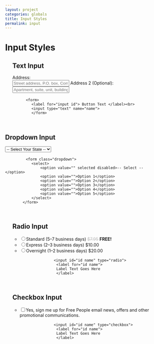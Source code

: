 ```yaml
---
layout: project
categories: globals
title: Input Styles
permalink: input
---
```

<h1>Input Styles</h1>

<div class="row">
	<ul class="btn-group">
		<h2>Text Input</h2>
		<form>
			<label for="address">Address:</label><br>
			<input type="text" id="address" name="address" placeholder="Street address, P.O. box, Company name, C/O">
			<label for="address">Address 2 (Optional):</label><br>
			<input type="text" id="address" name="address" placeholder="Apartment, suite, unit, building, etc.">
		</form>
	</ul>
	<pre>
		<code>&lt;form&gt;
			&lt;label for="input id"&gt; Button Text &lt;/label&gt;&lt;br&gt;
			&lt;input type="text" name="name"&gt;
			&lt;/form&gt;
		</code>
	</pre>
</div>

<div class="row full">
	<h2>Dropdown Input</h2>
	<form class="dropdown">
		<select>
			<option selected disabled>-- Select Your State --</option>
			<option>Option 1</option>
			<option>Option 2 </option>
			<option>Option 3</option>
			<option>Option 4</option>
			<option>Option 5</option>
		</select>
	</form>
	<pre>
		<code>&lt;form class="dropdown"&gt;
			&lt;select&gt;
				&lt;option value="" selected disabled&gt;-- Select --&lt;/option&gt;
				&lt;option value=""&gt;Option 1&lt;/option&gt;
				&lt;option value=""&gt;Option 2&lt;/option&gt;
				&lt;option value=""&gt;Option 3&lt;/option&gt;
				&lt;option value=""&gt;Option 4&lt;/option&gt;
				&lt;option value=""&gt;Option 5&lt;/option&gt;
			&lt;/select&gt;
		&lt;/form&gt;
		</code>
	</pre>
</div>

<div class="row full">
	<ul class="btn-group">
		<h2>Radio Input</h2>
		<div class="radio">  
			<ul>
				<li>
					<input id="standard" type="radio" name="gender" value="female"><label class="radio" for="standard">Standard (5–7 business days)  <span style="color:#bebebe;"><strike>$7.95</strike></span> <span id="freecall"><strong>FREE!</strong></span></label>
				</li>
				<li>
					<input id="express" type="radio" name="gender" value="female"><label class="radio" for="express">Express (2–3 business days) $10.00</label>
				</li>
				<li>
					<input id="overnight" type="radio" name="gender" value="female"><label class="radio" for="overnight">Overnight (1–2 business days) $20.00</label>
				</li>
			</ul>
			<pre>
				<code>&lt;input id="id name" type="radio"&gt;
					&lt;label for="id name"&gt;
					Label Text Goes Here
					&lt;/label&gt;		
				</code>
			</pre>
		</div>  
	</ul>
</div>


<div class="row full">
	<ul class="btn-group">
		<h2>Checkbox Input</h2>
		<div class="checkbox">  
			<ul>
				<li>
					<input id="check1" type="checkbox" name="gender" value="female"><label class="checkbox" for="check1">Yes, sign me up for Free People email news, offers and other promotional communications.</label>
				</li>
			</ul>
			<pre>
				<code>&lt;input id="id name" type="checkbox"&gt;
					&lt;label for="id name"&gt;
					Label Text Goes Here
					&lt;/label&gt;		
				</code>
			</pre>
		</div>  
	</ul>
</div>